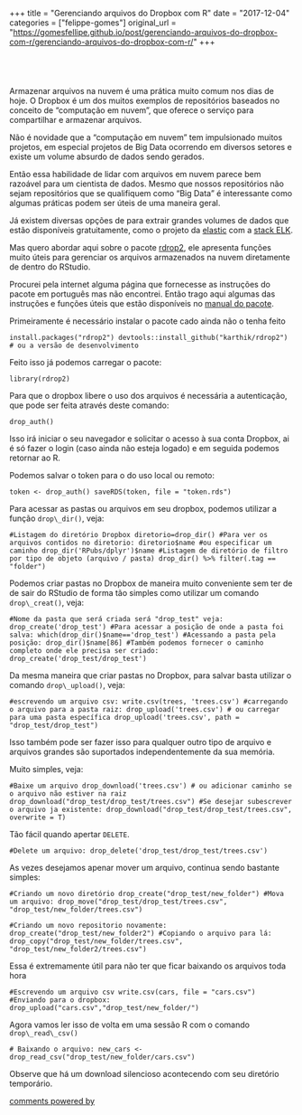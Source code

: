 +++
title = "Gerenciando arquivos do Dropbox com R"
date = "2017-12-04"
categories = ["felippe-gomes"]
original_url = "https://gomesfellipe.github.io/post/gerenciando-arquivos-do-dropbox-com-r/gerenciando-arquivos-do-dropbox-com-r/"
+++

<p id="main">
<article class="post">
<header>
</header>
<a href="https://gomesfellipe.github.io/post/gerenciando-arquivos-do-dropbox-com-r/gerenciando-arquivos-do-dropbox-com-r/" class="image featured">
<img src="https://gomesfellipe.github.io/img/2017/12/dropbox-R.png" alt="">
</a>
<p>
Armazenar arquivos na nuvem é uma prática muito comum nos dias de hoje.
O Dropbox é um dos muitos exemplos de repositórios baseados no conceito
de “computação em nuvem”, que oferece o serviço para compartilhar e
armazenar arquivos.
</p>
<p>
Não é novidade que a “computação em nuvem” tem impulsionado muitos
projetos, em especial projetos de Big Data ocorrendo em diversos setores
e existe um volume absurdo de dados sendo gerados.
</p>
<p>
Então essa habilidade de lidar com arquivos em nuvem parece bem razoável
para um cientista de dados. Mesmo que nossos repositórios não sejam
repositórios que se qualifiquem como “Big Data” é interessante como
algumas práticas podem ser úteis de uma maneira geral.
</p>
<p>
Já existem diversas opções de para extrair grandes volumes de dados que
estão disponíveis gratuitamente, como o projeto da
<a href="https://www.elastic.co/">elastic</a> com a
<a href="https://www.elastic.co/webinars/introduction-elk-stack">stack
ELK</a>.
</p>
<p>
Mas quero abordar aqui sobre o pacote
<a href="https://cran.r-project.org/web/packages/rdrop2/rdrop2.pdf">rdrop2</a>,
ele apresenta funções muito úteis para gerenciar os arquivos armazenados
na nuvem diretamente de dentro do RStudio.
</p>

<p>
Procurei pela internet alguma página que fornecesse as instruções do
pacote em português mas não encontrei. Então trago aqui algumas das
instruções e funções úteis que estão disponíveis no
<a href="https://github.com/karthik/rdrop2">manual do pacote</a>.
</p>
<p>
Primeiramente é necessário instalar o pacote cado ainda não o tenha
feito
</p>
<pre class="r"><code>install.packages(&quot;rdrop2&quot;) devtools::install_github(&quot;karthik/rdrop2&quot;) # ou a vers&#xE3;o de desenvolvimento</code></pre>
<p>
Feito isso já podemos carregar o pacote:
</p>
<pre class="r"><code>library(rdrop2)</code></pre>
<p>
Para que o dropbox libere o uso dos arquivos é necessária a
autenticação, que pode ser feita através deste comando:
</p>
<pre class="r"><code>drop_auth()</code></pre>
<p>
Isso irá iniciar o seu navegador e solicitar o acesso à sua conta
Dropbox, ai é só fazer o login (caso ainda não esteja logado) e em
seguida podemos retornar ao R.
</p>
<p>
Podemos salvar o token para o do uso local ou remoto:
</p>
<pre class="r"><code>token &lt;- drop_auth() saveRDS(token, file = &quot;token.rds&quot;)</code></pre>

<p>
Para acessar as pastas ou arquivos em seu dropbox, podemos utilizar a
função <code>drop\_dir()</code>, veja:
</p>
<pre class="r"><code>#Listagem do diret&#xF3;rio Dropbox diretorio=drop_dir() #Para ver os arquivos contidos no diretorio: diretorio$name #ou especificar um caminho drop_dir(&apos;RPubs/dplyr&apos;)$name #Listagem de diret&#xF3;rio de filtro por tipo de objeto (arquivo / pasta) drop_dir() %&gt;% filter(.tag == &quot;folder&quot;)</code></pre>

<p>
Podemos criar pastas no Dropbox de maneira muito conveniente sem ter de
de sair do RStudio de forma tão simples como utilizar um comando
<code>drop\_creat()</code>, veja:
</p>
<pre class="r"><code>#Nome da pasta que ser&#xE1; criada ser&#xE1; &quot;drop_test&quot; veja: drop_create(&apos;drop_test&apos;) #Para acessar a posi&#xE7;&#xE3;o de onde a pasta foi salva: which(drop_dir()$name==&apos;drop_test&apos;) #Acessando a pasta pela posi&#xE7;&#xE3;o: drop_dir()$name[86] #Tamb&#xE9;m podemos fornecer o caminho completo onde ele precisa ser criado: drop_create(&apos;drop_test/drop_test&apos;)</code></pre>

<p>
Da mesma maneira que criar pastas no Dropbox, para salvar basta utilizar
o comando <code>drop\_upload()</code>, veja:
</p>
<pre class="r"><code>#escrevendo um arquivo csv: write.csv(trees, &apos;trees.csv&apos;) #carregando o arquivo para a pasta raiz: drop_upload(&apos;trees.csv&apos;) # ou carregar para uma pasta espec&#xED;fica drop_upload(&apos;trees.csv&apos;, path = &quot;drop_test/drop_test&quot;)</code></pre>
<p>
Isso também pode ser fazer isso para qualquer outro tipo de arquivo e
arquivos grandes são suportados independentemente da sua memória.
</p>

<p>
Muito simples, veja:
</p>
<pre class="r"><code>#Baixe um arquivo drop_download(&apos;trees.csv&apos;) # ou adicionar caminho se o arquivo n&#xE3;o estiver na raiz drop_download(&quot;drop_test/drop_test/trees.csv&quot;) #Se desejar subescrever o arquivo ja existente: drop_download(&quot;drop_test/drop_test/trees.csv&quot;, overwrite = T)</code></pre>

<p>
Tão fácil quando apertar <code>DELETE</code>.
</p>
<pre class="r"><code>#Delete um arquivo: drop_delete(&apos;drop_test/drop_test/trees.csv&apos;)</code></pre>

<p>
As vezes desejamos apenar mover um arquivo, continua sendo bastante
simples:
</p>
<pre class="r"><code>#Criando um novo diret&#xF3;rio drop_create(&quot;drop_test/new_folder&quot;) #Mova um arquivo: drop_move(&quot;drop_test/drop_test/trees.csv&quot;, &quot;drop_test/new_folder/trees.csv&quot;)</code></pre>

<pre class="r"><code>#Criando um novo repositorio novamente: drop_create(&quot;drop_test/new_folder2&quot;) #Copiando o arquivo para l&#xE1;: drop_copy(&quot;drop_test/new_folder/trees.csv&quot;, &quot;drop_test/new_folder2/trees.csv&quot;)</code></pre>

<p>
Essa é extremamente útil para não ter que ficar baixando os arquivos
toda hora
</p>
<pre class="r"><code>#Escrevendo um arquivo csv write.csv(cars, file = &quot;cars.csv&quot;) #Enviando para o dropbox: drop_upload(&quot;cars.csv&quot;,&quot;drop_test/new_folder/&quot;)</code></pre>
<p>
Agora vamos ler isso de volta em uma sessão R com o comando
<code>drop\_read\_csv()</code>
</p>
<pre class="r"><code># Baixando o arquivo: new_cars &lt;- drop_read_csv(&quot;drop_test/new_folder/cars.csv&quot;)</code></pre>
<p>
Observe que há um download silencioso acontecendo com seu diretório
temporário.
</p>

<footer>
</footer>
</article>
<article class="post">
<a href="https://disqus.com/" class="dsq-brlink">comments powered by
</a>
</article>
</p>

